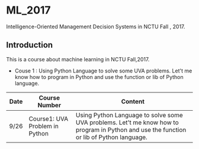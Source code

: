 # ML_2017
Intelligence-Oriented Management Decision Systems in NCTU Fall , 2017.

## Introduction
This is a course about machine learning in NCTU Fall,2017.
* Couse 1 : Using Python Language to solve some UVA problems. Let't me know how to program in Python and use the function or lib of Python language.

|Date|Course Number|Content
|---|---|---
|9/26|Course1: UVA Problem in Python|Using Python Language to solve some UVA problems. Let't me know how to program in Python and use the function or lib of Python language.
